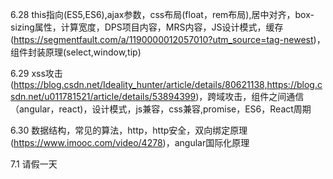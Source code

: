 6.28  this指向(ES5,ES6),ajax参数，css布局(float，rem布局),居中对齐，box-sizing属性，计算宽度，DPS项目内容，MRS内容，JS设计模式，缓存(https://segmentfault.com/a/1190000012057010?utm_source=tag-newest)，组件封装原理(select,window,tip)

6.29  xss攻击(https://blog.csdn.net/Ideality_hunter/article/details/80621138,https://blog.csdn.net/u011781521/article/details/53894399)，跨域攻击，组件之间通信（angular，react)，设计模式，js兼容，css兼容,promise，ES6，React周期

6.30 数据结构，常见的算法，http，http安全，双向绑定原理(https://www.imooc.com/video/4278)，angular国际化原理

7.1 请假一天

